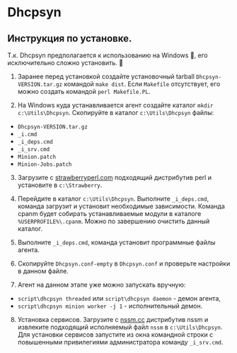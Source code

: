 # Dhcpsyn

## Инструкция по установке.

Т.к. Dhcpsyn предполагается к использованию на Windows :shit:, его исключительно сложно
установить. :cursing_face:

1. Заранее перед установкой создайте установочный tarball `Dhcpsyn-VERSION.tar.gz`
командой `make dist`. Если `Makefile` отсутствует, его можно создать командой
`perl Makefile.PL`.

2. На Windows куда устанавливается агент создайте каталог
`mkdir c:\Utils\Dhcpsyn`.
Скопируйте в каталог `c:\Utils\Dhcpsyn` файлы:
* `Dhcpsyn-VERSION.tar.gz`
* `_i.cmd`
* `_i_deps.cmd`
* `_i_srv.cmd`
* `Minion.patch`
* `Minion-Jobs.patch`

3. Загрузите с [strawberryperl.com](https://strawberryperl.com) подходящий дистрибутив perl и установите
в `c:\Strawberry`.

4. Перейдите в каталог `c:\Utils\Dhcpsyn`.
Выполните `_i_deps.cmd`, команда загрузит и установит необходимые зависимости.
Команда cpanm будет собирать устанавливаемые модули в каталоге `%USERPROFILE%\.cpanm`. Можно по завершению
очистить данный каталог.

5. Выполните `_i_deps.cmd`, команда установит программные файлы агента.

6. Скопируйте `Dhcpsyn.conf-empty` в `Dhcpsyn.conf` и проверьте настройки в данном файле.

7. Агент на данном этапе уже можно запускать вручную:
* `script\dhcpsyn threaded` или `script\dhcpsyn daemon` - демон агента,
* `script\dhcpsyn minion worker -j 1` - исполнительный демон.

8. Установка сервисов. Загрузите с [nssm.cc](https://nssm.cc) дистрибутив nssm и извлеките подходящий
исполняемый файл `nssm` в `c:\Utils\Dhcpsyn`. Для установки сервисов запустите из окна командной строки
с повышенными привилегиями администратора команду `_i_srv.cmd`.

